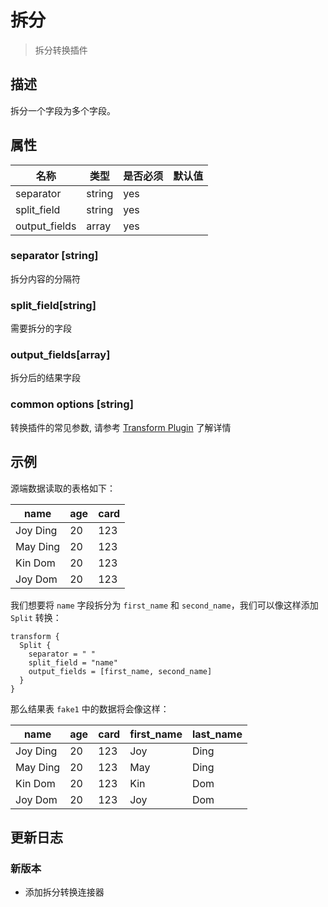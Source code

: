 # 拆分

> 拆分转换插件

## 描述

拆分一个字段为多个字段。

## 属性

|      名称       |   类型   | 是否必须 | 默认值 |
|---------------|--------|------|-----|
| separator     | string | yes  |     |
| split_field   | string | yes  |     |
| output_fields | array  | yes  |     |

### separator [string]

拆分内容的分隔符

### split_field[string]

需要拆分的字段

### output_fields[array]

拆分后的结果字段

### common options [string]

转换插件的常见参数, 请参考  [Transform Plugin](common-options.md) 了解详情

## 示例

源端数据读取的表格如下：

|   name   | age | card |
|----------|-----|------|
| Joy Ding | 20  | 123  |
| May Ding | 20  | 123  |
| Kin Dom  | 20  | 123  |
| Joy Dom  | 20  | 123  |

我们想要将 `name` 字段拆分为 `first_name` 和 `second_name`，我们可以像这样添加 `Split` 转换：

```
transform {
  Split {
    separator = " "
    split_field = "name"
    output_fields = [first_name, second_name]
  }
}
```

那么结果表 `fake1` 中的数据将会像这样：

|   name   | age | card | first_name | last_name |
|----------|-----|------|------------|-----------|
| Joy Ding | 20  | 123  | Joy        | Ding      |
| May Ding | 20  | 123  | May        | Ding      |
| Kin Dom  | 20  | 123  | Kin        | Dom       |
| Joy Dom  | 20  | 123  | Joy        | Dom       |

## 更新日志

### 新版本

- 添加拆分转换连接器

